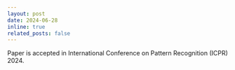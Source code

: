 ```yaml
---
layout: post
date: 2024-06-28
inline: true
related_posts: false
---
```


Paper is accepted in International Conference on Pattern Recognition (ICPR) 2024.
